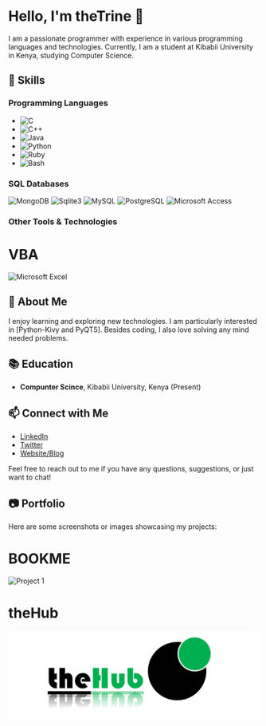 # Hello, I'm theTrine 👋

I am a passionate programmer with experience in various programming languages and technologies. Currently, I am a student at Kibabii University in Kenya, studying Computer Science.

## 🔧 Skills

### Programming Languages
- ![C](https://img.shields.io/badge/C-00599C?style=for-the-badge&logo=c&logoColor=white)
- ![C++](https://img.shields.io/badge/C++-00599C?style=for-the-badge&logo=c%2B%2B&logoColor=white)
- ![Java](https://img.shields.io/badge/Java-ED8B00?style=for-the-badge&logo=java&logoColor=white)
- ![Python](https://img.shields.io/badge/Python-3776AB?style=for-the-badge&logo=python&logoColor=white)
- ![Ruby](https://img.shields.io/badge/Ruby-CC342D?style=for-the-badge&logo=ruby&logoColor=white)
- ![Bash](https://img.shields.io/badge/Bash-4EAA25?style=for-the-badge&logo=gnu-bash&logoColor=white)


### SQL Databases
![MongoDB](https://img.shields.io/badge/MongoDB-47A248?style=for-the-badge&logo=mongodb&logoColor=white) ![Sqlite3](https://img.shields.io/badge/SQLite-003B57?style=for-the-badge&logo=sqlite&logoColor=white) ![MySQL](https://img.shields.io/badge/MySQL-4479A1?style=for-the-badge&logo=mysql&logoColor=white) ![PostgreSQL](https://img.shields.io/badge/PostgreSQL-336791?style=for-the-badge&logo=postgresql&logoColor=white) ![Microsoft Access](https://img.shields.io/badge/Microsoft_Access-A4373A?style=for-the-badge&logo=microsoft-access&logoColor=white)



### Other Tools & Technologies
  # VBA
![Microsoft Excel](https://img.icons8.com/color/48/000000/microsoft-excel-2019.png)

## 🌱 About Me

I enjoy learning and exploring new technologies. I am particularly interested in [Python-Kivy and PyQT5]. Besides coding, I also love solving any mind needed problems.

## 📚 Education

- **Compunter Scince**, Kibabii University, Kenya (Present)

## 📫 Connect with Me

- [LinkedIn](https://www.linkedin.com/in/your-profile)
- [Twitter](https://twitter.com/yourhandle)
- [Website/Blog](https://yourwebsite.com)

Feel free to reach out to me if you have any questions, suggestions, or just want to chat!

## 📷 Portfolio

Here are some screenshots or images showcasing my projects:
  # BOOKME
  ![Project 1](https://github.com/theTrine333/BookME-App/blob/main/assets/icons/0.png)

  # theHub
  ![project 2](https://github.com/theTrine333/theHub/blob/09e1a8cabf8bb4f56ff10c9a6a7fc3883bb8e9cd/theHubLogo.png)
